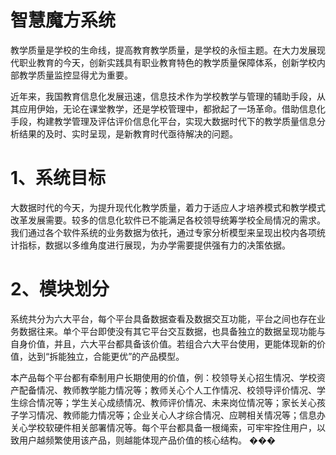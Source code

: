 # 智慧魔方系统


教学质量是学校的生命线，提高教育教学质量，是学校的永恒主题。在大力发展现代职业教育的今天，创新实践具有职业教育特色的教学质量保障体系，创新学校内部教学质量监控显得尤为重要。

近年来，我国教育信息化发展迅速，信息技术作为学校教学与管理的辅助手段，从其应用伊始，无论在课堂教学，还是学校管理中，都掀起了一场革命。借助信息化手段，构建教学管理及评估评价信息化平台，实现大数据时代下的教学质量信息分析结果的及时、实时呈现，是新教育时代亟待解决的问题。
# 1、系统目标
大数据时代的今天，为提升现代化教学质量，着力于适应人才培养模式和教学模式改革发展需要。较多的信息化软件已不能满足各校领导统筹学校全局情况的需求。我们通过各个软件系统的业务数据为依托，通过专家分析模型来呈现出校内各项统计指标，数据以多维角度进行展现，为办学需要提供强有力的决策依据。 

# 2、模块划分
系统共分为六大平台，每个平台具备数据查看及数据交互功能，平台之间也存在业务数据往来。单个平台即使没有其它平台交互数据，也具备独立的数据呈现功能与自身价值，并且，六大平台都具备该价值。若组合六大平台使用，更能体现新的价值，达到“拆能独立，合能更优”的产品模型。

本产品每个平台都有牵制用户长期使用的价值，例：校领导关心招生情况、学校资产配备情况、教师教学能力情况等；教师关心个人工作情况、校领导评价情况、学生综合情况等；学生关心成绩情况、教师评价情况、未来岗位情况等；家长关心孩子学习情况、教师能力情况等；企业关心人才综合情况、应聘相关情况等；信息办关心学校软硬件相关部署情况等。每个平台都具备一根绳索，可牢牢拴住用户，以致用户越频繁使用该产品，则越能体现产品价值的核心结构。 ���






